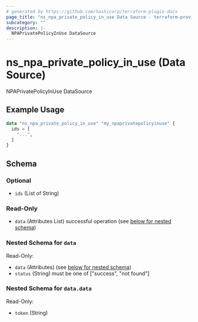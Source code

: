 ```yaml
---
# generated by https://github.com/hashicorp/terraform-plugin-docs
page_title: "ns_npa_private_policy_in_use Data Source - terraform-provider-ns"
subcategory: ""
description: |-
  NPAPrivatePolicyInUse DataSource
---
```


# ns_npa_private_policy_in_use (Data Source)

NPAPrivatePolicyInUse DataSource

## Example Usage

```terraform
data "ns_npa_private_policy_in_use" "my_npaprivatepolicyinuse" {
  ids = [
    "...",
  ]
}
```

<!-- schema generated by tfplugindocs -->
## Schema

### Optional

- `ids` (List of String)

### Read-Only

- `data` (Attributes List) successful operation (see [below for nested schema](#nestedatt--data))

<a id="nestedatt--data"></a>
### Nested Schema for `data`

Read-Only:

- `data` (Attributes) (see [below for nested schema](#nestedatt--data--data))
- `status` (String) must be one of ["success", "not found"]

<a id="nestedatt--data--data"></a>
### Nested Schema for `data.data`

Read-Only:

- `token` (String)


